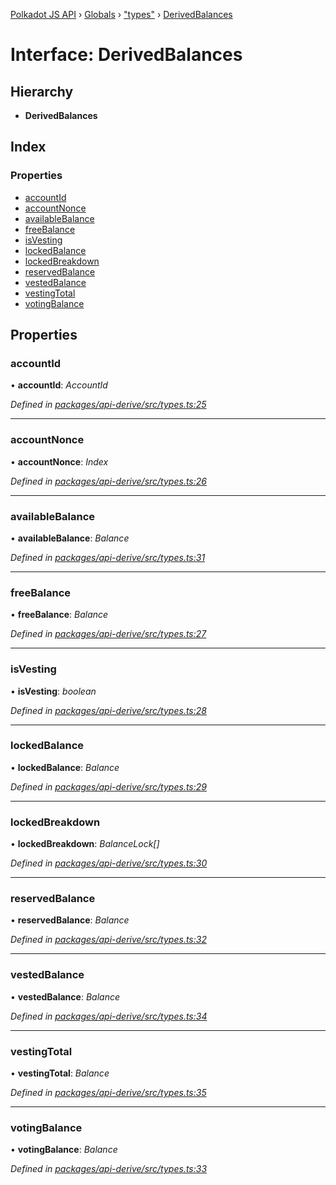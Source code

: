 [Polkadot JS API](../README.md) › [Globals](../globals.md) › ["types"](../modules/_types_.md) › [DerivedBalances](_types_.derivedbalances.md)

# Interface: DerivedBalances

## Hierarchy

* **DerivedBalances**

## Index

### Properties

* [accountId](_types_.derivedbalances.md#accountid)
* [accountNonce](_types_.derivedbalances.md#accountnonce)
* [availableBalance](_types_.derivedbalances.md#availablebalance)
* [freeBalance](_types_.derivedbalances.md#freebalance)
* [isVesting](_types_.derivedbalances.md#isvesting)
* [lockedBalance](_types_.derivedbalances.md#lockedbalance)
* [lockedBreakdown](_types_.derivedbalances.md#lockedbreakdown)
* [reservedBalance](_types_.derivedbalances.md#reservedbalance)
* [vestedBalance](_types_.derivedbalances.md#vestedbalance)
* [vestingTotal](_types_.derivedbalances.md#vestingtotal)
* [votingBalance](_types_.derivedbalances.md#votingbalance)

## Properties

###  accountId

• **accountId**: *AccountId*

*Defined in [packages/api-derive/src/types.ts:25](https://github.com/polkadot-js/api/blob/47f135065/packages/api-derive/src/types.ts#L25)*

___

###  accountNonce

• **accountNonce**: *Index*

*Defined in [packages/api-derive/src/types.ts:26](https://github.com/polkadot-js/api/blob/47f135065/packages/api-derive/src/types.ts#L26)*

___

###  availableBalance

• **availableBalance**: *Balance*

*Defined in [packages/api-derive/src/types.ts:31](https://github.com/polkadot-js/api/blob/47f135065/packages/api-derive/src/types.ts#L31)*

___

###  freeBalance

• **freeBalance**: *Balance*

*Defined in [packages/api-derive/src/types.ts:27](https://github.com/polkadot-js/api/blob/47f135065/packages/api-derive/src/types.ts#L27)*

___

###  isVesting

• **isVesting**: *boolean*

*Defined in [packages/api-derive/src/types.ts:28](https://github.com/polkadot-js/api/blob/47f135065/packages/api-derive/src/types.ts#L28)*

___

###  lockedBalance

• **lockedBalance**: *Balance*

*Defined in [packages/api-derive/src/types.ts:29](https://github.com/polkadot-js/api/blob/47f135065/packages/api-derive/src/types.ts#L29)*

___

###  lockedBreakdown

• **lockedBreakdown**: *BalanceLock[]*

*Defined in [packages/api-derive/src/types.ts:30](https://github.com/polkadot-js/api/blob/47f135065/packages/api-derive/src/types.ts#L30)*

___

###  reservedBalance

• **reservedBalance**: *Balance*

*Defined in [packages/api-derive/src/types.ts:32](https://github.com/polkadot-js/api/blob/47f135065/packages/api-derive/src/types.ts#L32)*

___

###  vestedBalance

• **vestedBalance**: *Balance*

*Defined in [packages/api-derive/src/types.ts:34](https://github.com/polkadot-js/api/blob/47f135065/packages/api-derive/src/types.ts#L34)*

___

###  vestingTotal

• **vestingTotal**: *Balance*

*Defined in [packages/api-derive/src/types.ts:35](https://github.com/polkadot-js/api/blob/47f135065/packages/api-derive/src/types.ts#L35)*

___

###  votingBalance

• **votingBalance**: *Balance*

*Defined in [packages/api-derive/src/types.ts:33](https://github.com/polkadot-js/api/blob/47f135065/packages/api-derive/src/types.ts#L33)*
